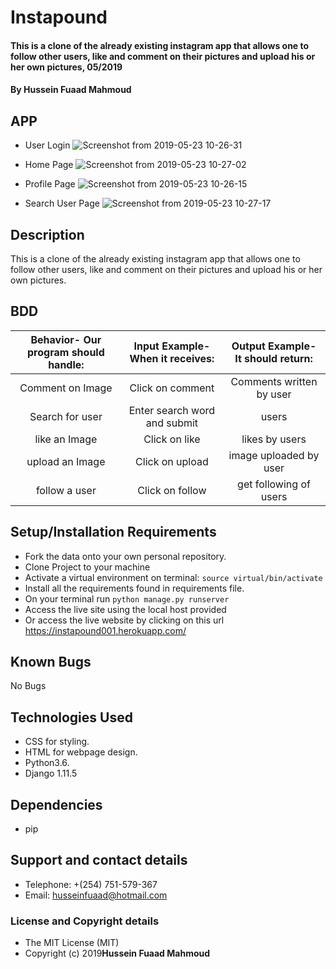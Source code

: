 # Instapound
#### This is a clone of the already existing instagram app that allows one to follow other users, like and comment on their pictures and upload his or her own pictures, 05/2019

#### By **Hussein Fuaad Mahmoud**
## APP
* User Login
![Screenshot from 2019-05-23 10-26-31](https://user-images.githubusercontent.com/47349274/58233713-745d5580-7d45-11e9-8dba-14e910dbc09e.png)

* Home Page
![Screenshot from 2019-05-23 10-27-02](https://user-images.githubusercontent.com/47349274/58233945-0a917b80-7d46-11e9-9dd2-98d4ca9b7c16.png)

* Profile Page
![Screenshot from 2019-05-23 10-26-15](https://user-images.githubusercontent.com/47349274/58234057-4fb5ad80-7d46-11e9-8674-afb7dfc23a81.png)

* Search User Page
![Screenshot from 2019-05-23 10-27-17](https://user-images.githubusercontent.com/47349274/58234082-66f49b00-7d46-11e9-88e5-02cd2a9a49f2.png)


## Description
This is a clone of the already existing instagram app that allows one to follow other users, like and comment on their pictures and upload his or her own pictures.

## BDD
| Behavior- Our program should handle: | Input Example- When it receives: | Output Example- It should return: |
| :-------------: | :-------------: | :-------------: |
| Comment on Image | Click on comment  | Comments written by user |
| Search for user | Enter search word and submit | users |
| like an Image | Click on like  | likes by users |
| upload an Image | Click on upload  | image uploaded by user |
| follow a user | Click on follow  | get following of users |

## Setup/Installation Requirements
* Fork the data onto your own personal repository.
* Clone Project to your machine
* Activate a virtual environment on terminal: `source virtual/bin/activate`
* Install all the requirements found in requirements file.
* On your terminal run `python manage.py runserver`
* Access the live site using the local host provided
* Or access the live website by clicking on this url https://instapound001.herokuapp.com/

## Known Bugs
No Bugs

## Technologies Used
* CSS for styling.
* HTML for webpage design.
* Python3.6.
* Django 1.11.5

## Dependencies
* pip

## Support and contact details
* Telephone: +(254) 751-579-367
* Email: husseinfuaad@hotmail.com

### License and Copyright details
* The MIT License (MIT)
* Copyright (c) 2019**Hussein Fuaad Mahmoud**
